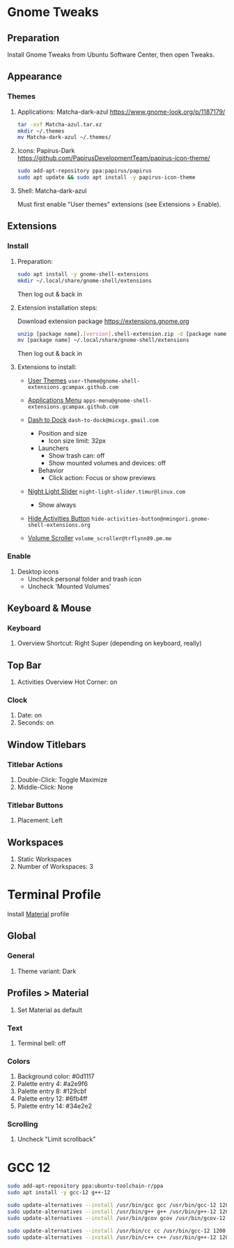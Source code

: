 # Gnome Tweaks

## Preparation

Install Gnome Tweaks from Ubuntu Software Center, then open Tweaks.

## Appearance

### Themes

1. Applications: Matcha-dark-azul <https://www.gnome-look.org/p/1187179/>

    ```bash
    tar -xvf Matcha-azul.tar.xz
    mkdir ~/.themes
    mv Matcha-dark-azul ~/.themes/
    ```

2. Icons: Papirus-Dark <https://github.com/PapirusDevelopmentTeam/papirus-icon-theme/>

    ```bash
    sudo add-apt-repository ppa:papirus/papirus
    sudo apt update && sudo apt install -y papirus-icon-theme
    ```

3. Shell: Matcha-dark-azul

    Must first enable "User themes" extensions (see Extensions > Enable).

## Extensions

### Install

1. Preparation:

    ```bash
    sudo apt install -y gnome-shell-extensions
    mkdir ~/.local/share/gnome-shell/extensions
    ```

    Then log out & back in

2. Extension installation steps:

    Download extension package <https://extensions.gnome.org>

    ```bash
    unzip [package name].[version].shell-extension.zip -d [package name]
    mv [package name] ~/.local/share/gnome-shell/extensions
    ```

    Then log out & back in

3. Extensions to install:

    * [User Themes](https://extensions.gnome.org/extension/19/user-themes/) `user-theme@gnome-shell-extensions.gcampax.github.com`

    * [Applications Menu](https://extensions.gnome.org/extension/6/applications-menu/) `apps-menu@gnome-shell-extensions.gcampax.github.com`

    * [Dash to Dock](https://extensions.gnome.org/extension/307/dash-to-dock/) `dash-to-dock@micxgx.gmail.com`
        * Position and size
            * Icon size limit: 32px
        * Launchers
            * Show trash can: off
            * Show mounted volumes and devices: off
        * Behavior
            * Click action: Focus or show previews

    * [Night Light Slider](https://extensions.gnome.org/extension/1276/night-light-slider/) `night-light-slider.timur@linux.com`
        * Show always

    * [Hide Activities Button](https://extensions.gnome.org/extension/4325/hide-activities-button/) `hide-activities-button@nmingori.gnome-shell-extensions.org`

    * [Volume Scroller](https://extensions.gnome.org/extension/4109/volume-scroller/) `volume_scroller@trflynn89.pm.me`

### Enable

1. Desktop icons
    * Uncheck personal folder and trash icon
    * Uncheck 'Mounted Volumes'

## Keyboard & Mouse

### Keyboard

1. Overview Shortcut: Right Super (depending on keyboard, really)

## Top Bar

1. Activities Overview Hot Corner: on

### Clock

1. Date: on
1. Seconds: on

## Window Titlebars

### Titlebar Actions

1. Double-Click: Toggle Maximize
2. Middle-Click: None

### Titlebar Buttons

1. Placement: Left

## Workspaces

1. Static Workspaces
2. Number of Workspaces: 3

# Terminal Profile

Install [Material](https://gogh-co.github.io/Gogh/) profile

## Global

### General

1. Theme variant: Dark

## Profiles > Material

1. Set Material as default

### Text

1. Terminal bell: off

### Colors

1. Background color: #0d1117
2. Palette entry 4: #a2e9f6
3. Palette entry 8: #129cbf
4. Palette entry 12: #6fb4ff
5. Palette entry 14: #34e2e2

### Scrolling

1. Uncheck "Limit scrollback"


# GCC 12

```bash
sudo add-apt-repository ppa:ubuntu-toolchain-r/ppa
sudo apt install -y gcc-12 g++-12

sudo update-alternatives --install /usr/bin/gcc gcc /usr/bin/gcc-12 1200
sudo update-alternatives --install /usr/bin/g++ g++ /usr/bin/g++-12 1200
sudo update-alternatives --install /usr/bin/gcov gcov /usr/bin/gcov-12 1200

sudo update-alternatives --install /usr/bin/cc cc /usr/bin/gcc-12 1200
sudo update-alternatives --install /usr/bin/c++ c++ /usr/bin/g++-12 1200
```
